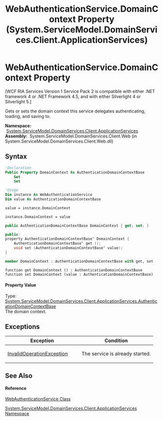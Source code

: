 ﻿---
title: WebAuthenticationService.DomainContext Property  (System.ServiceModel.DomainServices.Client.ApplicationServices)
TOCTitle: DomainContext Property
ms:assetid: P:System.ServiceModel.DomainServices.Client.ApplicationServices.WebAuthenticationService.DomainContext
ms:mtpsurl: https://msdn.microsoft.com/en-us/library/system.servicemodel.domainservices.client.applicationservices.webauthenticationservice.domaincontext(v=VS.91)
ms:contentKeyID: 28899049
ms.date: 01/27/2012
mtps_version: v=VS.91
f1_keywords:
- System.ServiceModel.DomainServices.Client.ApplicationServices.WebAuthenticationService.DomainContext
- System.ServiceModel.DomainServices.Client.ApplicationServices.WebAuthenticationService.get_DomainContext
- System.ServiceModel.DomainServices.Client.ApplicationServices.WebAuthenticationService.set_DomainContext
dev_langs:
- CSharp
- JScript
- VB
- FSharp
- c++
api_location:
- System.ServiceModel.DomainServices.Client.Web.dll
api_name:
- System.ServiceModel.DomainServices.Client.ApplicationServices.WebAuthenticationService.DomainContext
- System.ServiceModel.DomainServices.Client.ApplicationServices.WebAuthenticationService.get_DomainContext
- System.ServiceModel.DomainServices.Client.ApplicationServices.WebAuthenticationService.set_DomainContext
api_type:
- Managed
topic_type:
- apiref
- kbSyntax
product_family_name: VS
ROBOTS: INDEX,FOLLOW
---

# WebAuthenticationService.DomainContext Property

\[WCF RIA Services Version 1 Service Pack 2 is compatible with either .NET framework 4 or .NET Framework 4.5, and with either Silverlight 4 or Silverlight 5.\]

Gets or sets the domain context this service delegates authenticating, loading, and saving to.

**Namespace:**  [System.ServiceModel.DomainServices.Client.ApplicationServices](ff457765\(v=vs.91\).md)  
**Assembly:**  System.ServiceModel.DomainServices.Client.Web (in System.ServiceModel.DomainServices.Client.Web.dll)

## Syntax

``` vb
'Declaration
Public Property DomainContext As AuthenticationDomainContextBase
    Get
    Set
```

``` vb
'Usage
Dim instance As WebAuthenticationService
Dim value As AuthenticationDomainContextBase

value = instance.DomainContext

instance.DomainContext = value
```

``` csharp
public AuthenticationDomainContextBase DomainContext { get; set; }
```

``` c++
public:
property AuthenticationDomainContextBase^ DomainContext {
    AuthenticationDomainContextBase^ get ();
    void set (AuthenticationDomainContextBase^ value);
}
```

``` fsharp
member DomainContext : AuthenticationDomainContextBase with get, set
```

``` jscript
function get DomainContext () : AuthenticationDomainContextBase
function set DomainContext (value : AuthenticationDomainContextBase)
```

#### Property Value

Type: [System.ServiceModel.DomainServices.Client.ApplicationServices.AuthenticationDomainContextBase](ff457983\(v=vs.91\).md)  
The domain context.  

## Exceptions

<table>
<colgroup>
<col style="width: 50%" />
<col style="width: 50%" />
</colgroup>
<thead>
<tr class="header">
<th>Exception</th>
<th>Condition</th>
</tr>
</thead>
<tbody>
<tr class="odd">
<td><a href="https://msdn.microsoft.com/en-us/library/2asft85a">InvalidOperationException</a></td>
<td><p>The service is already started.</p></td>
</tr>
</tbody>
</table>

## See Also

#### Reference

[WebAuthenticationService Class](ff457928\(v=vs.91\).md)

[System.ServiceModel.DomainServices.Client.ApplicationServices Namespace](ff457765\(v=vs.91\).md)

